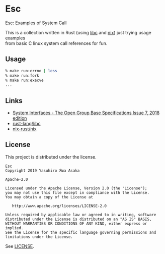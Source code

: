 # Esc

Esc: Examples of System Call

This is a collection written in Rust (using [libc](https://github.com/rust-lang/libc) and [nix](
https://github.com/nix-rust/nix)) just trying usage examples  
from basic C linux system call references for fun.


## Usage

```zsh
% make run:errno | less
% make run:fork
% make run:execve
...
```

## Links

* [System Interfaces - The Open Group Base Specifications Issue 7, 2018 edition](
https://pubs.opengroup.org/onlinepubs/9699919799/functions/contents.html)
* [rust-lang/libc](https://github.com/rust-lang/libc)
* [nix-rust/nix](https://github.com/nix-rust/nix)


## License

This project is distributed under the license.

```
Esc
Copyright 2019 Yasuhiro Яша Asaka
```

`Apache-2.0`

```
Licensed under the Apache License, Version 2.0 (the "License");
you may not use this file except in compliance with the License.
You may obtain a copy of the License at

   http://www.apache.org/licenses/LICENSE-2.0

Unless required by applicable law or agreed to in writing, software
distributed under the License is distributed on an "AS IS" BASIS,
WITHOUT WARRANTIES OR CONDITIONS OF ANY KIND, either express or implied.
See the License for the specific language governing permissions and
limitations under the License.
```

See [LICENSE](LICENSE).
